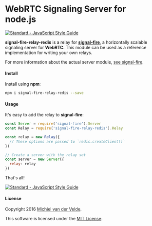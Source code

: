 # WebRTC Signaling Server for node.js

[![Standard - JavaScript Style Guide](https://img.shields.io/badge/code%20style-standard-brightgreen.svg)](http://standardjs.com/)

**signal-fire-relay-redis** is a relay for **[signal-fire](https://github.com/MichielvdVelde/signal-fire)**, a horizontally scalable
signaling server for **WebRTC**. This module can be used as a reference implementation for writing your own relays.

For more information about the actual server module, [see signal-fire](https://github.com/MichielvdVelde/signal-fire).

#### Install

Install using **npm**:

```bash
npm i signal-fire-relay-redis --save
```

#### Usage

It's easy to add the relay to **signal-fire**:

```js
const Server = require('signal-fire').Server
const Relay = require('signal-fire-relay-redis').Relay

const relay = new Relay({
  // These options are passed to `redis.createClient()`
})

// Create a server with the relay set
const server = new Server({
  relay: relay
})
```

That's all!

[![Standard - JavaScript Style Guide](https://cdn.rawgit.com/feross/standard/master/badge.svg)](https://github.com/feross/standard)

#### License

Copyright 2016 [Michiel van der Velde](http://www.michielvdvelde.nl).

This software is licensed under the [MIT License](MIT).
